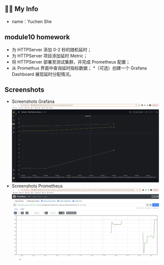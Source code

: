 ## :student: My Info
* name：Yuchen She

## module10 homework
* 为 HTTPServer 添加 0-2 秒的随机延时；
* 为 HTTPServer 项目添加延时 Metric；
* 将 HTTPServer 部署至测试集群，并完成 Prometheus 配置；
* 从 Promethus 界面中查询延时指标数据；
*（可选）创建一个 Grafana Dashboard 展现延时分配情况。


## Screenshots
* Screenshots Grafana ![image](https://github.com/yuchenshe/geekbang_homework/blob/main/module10/pic/grafana-screenshot.png)
* Screenshots Prometheus ![image](https://github.com/yuchenshe/geekbang_homework/blob/main/module10/pic/prometheus-screenshot.png)
